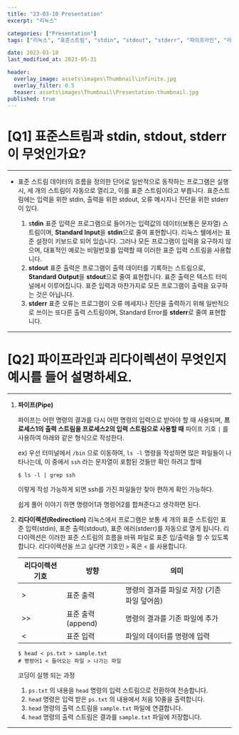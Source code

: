 ```yaml
---
title: "23-03-10 Presentation"
excerpt: "리눅스"

categories: ["Presentation"]
tags: ["리눅스", "표준스트림", "stdin", "stdout", "stderr", "파이프라인", "리다이렉션"]

date: 2023-03-10
last_modified_at: 2023-05-31

header:
  overlay_image: assets\images\Thumbnail\infinite.jpg
  overlay_filter: 0.5 
  teaser: assets\images\Thumbnail\Presentation-thumbnail.jpg
published: true
---
```


# [Q1] 표준스트림과 stdin, stdout, stderr이 무엇인가요?

---

- 표준 스트림 데이터의 흐름을 정의한 단어로 일반적으로 동작하는 프로그램은 실행 시, 세 개의 스트림이 자동으로 열리고, 이를 표준 스트림이라고 부릅니다. 표준스트림에는 입력을 위한 stdin, 출력을 위한 stdout, 오류 메시지나 진단을 위한 stderr이 있다.

  

  1. s**tdin** 표준 입력은 프로그램으로 들어가는 입력값의 데이터(보통은 문자열) 스트림이며, **Standard Input**을 **stdin**으로 줄여 표현합니다. 리눅스 쉘에서는 표준 설정이 키보드로 되어 있습니다. 그러나 모든 프로그램이 입력을 요구하지 않으며, 대표적인 예로는 비밀번호를 입력할 때 이러한 표준 입력 스트림을 사용합니다.
  2. **stdout** 표준 출력은 프로그램이 출력 데이터를 기록하는 스트림으로, **Standard Output**을 **stdout**으로 줄여 표현합니다. 표준 출력은 텍스트 터미널에서 이루어집니다. 표준 입력과 마찬가지로 모든 프로그램이 출력을 요구하는 것은 아닙니다.
  3. **stderr** 표준 오류는 프로그램이 오류 메세지나 진단을 출력하기 위해 일반적으로 쓰이는 또다른 출력 스트림이며, Standard Error를 **stderr**로 줄여 표현합니다.



---

# [Q2] 파이프라인과 리다이렉션이 무엇인지 예시를 들어 설명하세요.

---

1. **파이프(Pipe)**

   파이프는 어떤 명령의 결과를 다시 어떤 명령의 입력으로 받아야 할 때 사용되며, **프로세스1의 출력 스트림을 프로세스2의 입력 스트림으로 사용할 때** 파이프 기호 `|` 를 사용하여 아래와 같은 형식으로 작성한다.

   ex) 우선 터미널에서 `/bin` 으로 이동하여, `ls -l` 명령을 작성하면 많은 파일들이 나타나는데, 이 중에서 `ssh` 라는 문자열이 포함된 것들만 확인 하려고 할때

   ```
   $ ls -l | grep ssh
   ```

   이렇게 작성 가능하게 되면 ssh를 가진 파일들만 찾아 편하게 확인 가능하다.

   쉽게 풀어 이야기 하면 명령어1과 명령어2를 합쳐준다고 생각하면 된다.

2. **리다이렉션(Redirection)** 리눅스에서 프로그램은 보통 세 개의 표준 스트림인 표준 입력(stdin), 표준 출력(stdout), 표준 에러(stderr)를 자동으로 열게 됩니다. 리다이렉션은 이러한 표준 스트림의 흐름을 바꿔 파일로 표준 입/출력을 할 수 있도록 합니다. 리다이렉션을 쓰고 싶다면 기호인 `>` 혹은 `<` 를 사용합니다.

   | 리다이렉션 기호 | 방향              | 의미                                         |
   | --------------- | ----------------- | -------------------------------------------- |
   | >               | 표준 출력         | 명령의 결과를 파일로 저장 (기존 파일 덮어씀) |
   | >>              | 표준 출력(append) | 명령의 결과를 기존 파일에 추가               |
   | <               | 표준 입력         | 파일의 데이터를 명령에 입력                  |

   ```
   $ head < ps.txt > sample.txt
   # 명령어1 < 들어오는 파일 > 나가는 파일
   ```

   코딩이 실행 되는 과정

   1. `ps.txt` 의 내용을 `head` 명령의 입력 스트림으로 전환하여 전송합니다.
   2. `head` 명령은 입력 받은 `ps.txt` 의 내용에서 처음 10줄을 출력합니다.
   3. `head` 명령의 출력 스트림을 `sample.txt` 파일에 연결합니다.
   4. `head` 명령의 출력 스트림은 결과를 `sample.txt` 파일에 저장합니다.



---